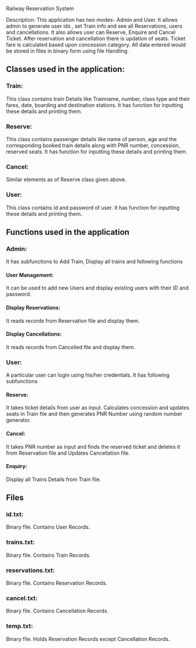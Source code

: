  Railway Reservation System





Description: This application has two modes- Admin and User.  It allows admin to generate user ids , set Train info and see all Reservations, users and cancellations. It also allows user can Reserve, Enquire and Cancel Ticket. After reservation and cancellation there is updation of seats.
Ticket fare is calculated based upon concession category. All data entered would be stored in files in binary form using file Handling. 




## Classes used in the application:

### Train: 

This class contains train Details like Trainname, number, class type and their fares, date, boarding and destination stations. It has function for inputting these details and printing them.

### Reserve: 

This class contains passenger details like name of person, age and the corresponding booked train details along with PNR number, concession, reserved seats. It has function for inputting these details and printing them.

### Cancel: 

Similar elements as of Reserve class given above.

### User:
This class contains id and password of user. It has function for inputting these details and printing them.

## Functions used in the application

### Admin:

It has subfunctions to Add Train, Display all trains and following functions

#### User Management: 

It can be used to add new Users and display existing users with their ID and password.

#### Display Reservations:

It reads records from Reservation file and display them.

#### Display Cancellations:

It reads records from Cancelled file and display them.

### User: 

A particular user can login using his/her credentials. It has following subfunctions

#### Reserve:

It takes ticket details from user as input. Calculates concession and updates seats in Train file and then generates PNR Number using random number generator.

#### Cancel:

It takes PNR number as input and finds the reserved ticket and deletes it from Reservation file and Updates Cancellation file.

#### Enquiry:

Display all Trains Details from Train file.

## Files

### id.txt: 
Binary file. Contains User Records.

### trains.txt:
Binary file. Contains Train Records.

### reservations.txt:
Binary file. Contains Reservation Records.

### cancel.txt:
Binary file. Contains Cancellation Records.

### temp.txt:
Binary file. Holds Reservation Records except Cancellation Records.

